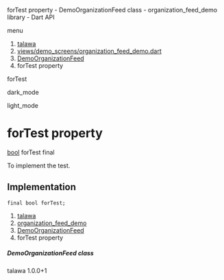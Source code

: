 




forTest property - DemoOrganizationFeed class - organization\_feed\_demo library - Dart API







menu

1. [talawa](../../index.html)
2. [views/demo\_screens/organization\_feed\_demo.dart](../../file-___home_harshil_Desktop_open-source_palisadoes_talawa_lib_views_demo_screens_organization_feed_demo/)
3. [DemoOrganizationFeed](../../file-___home_harshil_Desktop_open-source_palisadoes_talawa_lib_views_demo_screens_organization_feed_demo/DemoOrganizationFeed-class.html)
4. forTest property

forTest


dark\_mode

light\_mode




# forTest property


[bool](https://api.flutter.dev/flutter/dart-core/bool-class.html)
forTest
final

To implement the test.


## Implementation

```
final bool forTest;
```

 


1. [talawa](../../index.html)
2. [organization\_feed\_demo](../../file-___home_harshil_Desktop_open-source_palisadoes_talawa_lib_views_demo_screens_organization_feed_demo/)
3. [DemoOrganizationFeed](../../file-___home_harshil_Desktop_open-source_palisadoes_talawa_lib_views_demo_screens_organization_feed_demo/DemoOrganizationFeed-class.html)
4. forTest property

##### DemoOrganizationFeed class





talawa
1.0.0+1






